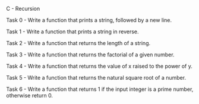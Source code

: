 C - Recursion 

Task 0 - Write a function that prints a string, followed by a new line.

Task 1 - Write a function that prints a string in reverse.

Task 2 - Write a function that returns the length of a string.

Task 3 - Write a function that returns the factorial of a given number.

Task 4 - Write a function that returns the value of x raised to the power of y.

Task 5 - Write a function that returns the natural square root of a number.

Task 6 - Write a function that returns 1 if the input integer is a prime number, otherwise return 0.
